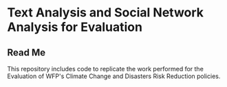# Text Analysis and Social Network Analysis for Evaluation

## Read Me

This repository includes code to replicate the work performed for the Evaluation of WFP's Climate Change and Disasters Risk Reduction policies. 
